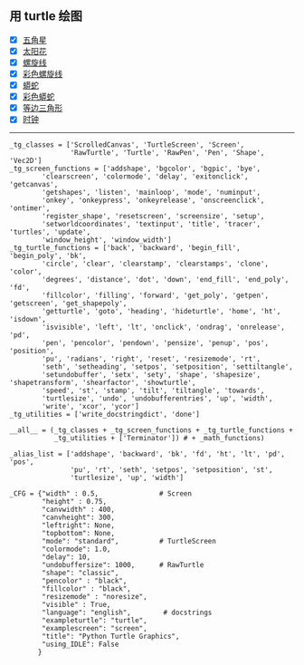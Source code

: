 ## 用 turtle 绘图


- [x] [五角星](star.py)
- [x] [太阳花](sunflower.py)
- [x] [螺旋线](spiral_line.py)
- [x] [彩色螺旋线](colored_spiral_line.py)
- [x] [蟒蛇](snake.py)
- [x] [彩色蟒蛇](colored_snake.py)
- [x] [等边三角形](equilateral_triangle.py)
- [x] [时钟](time.py)

---


    _tg_classes = ['ScrolledCanvas', 'TurtleScreen', 'Screen',
                   'RawTurtle', 'Turtle', 'RawPen', 'Pen', 'Shape', 'Vec2D']
    _tg_screen_functions = ['addshape', 'bgcolor', 'bgpic', 'bye',
            'clearscreen', 'colormode', 'delay', 'exitonclick', 'getcanvas',
            'getshapes', 'listen', 'mainloop', 'mode', 'numinput',
            'onkey', 'onkeypress', 'onkeyrelease', 'onscreenclick', 'ontimer',
            'register_shape', 'resetscreen', 'screensize', 'setup',
            'setworldcoordinates', 'textinput', 'title', 'tracer', 'turtles', 'update',
            'window_height', 'window_width']
    _tg_turtle_functions = ['back', 'backward', 'begin_fill', 'begin_poly', 'bk',
            'circle', 'clear', 'clearstamp', 'clearstamps', 'clone', 'color',
            'degrees', 'distance', 'dot', 'down', 'end_fill', 'end_poly', 'fd',
            'fillcolor', 'filling', 'forward', 'get_poly', 'getpen', 'getscreen', 'get_shapepoly',
            'getturtle', 'goto', 'heading', 'hideturtle', 'home', 'ht', 'isdown',
            'isvisible', 'left', 'lt', 'onclick', 'ondrag', 'onrelease', 'pd',
            'pen', 'pencolor', 'pendown', 'pensize', 'penup', 'pos', 'position',
            'pu', 'radians', 'right', 'reset', 'resizemode', 'rt',
            'seth', 'setheading', 'setpos', 'setposition', 'settiltangle',
            'setundobuffer', 'setx', 'sety', 'shape', 'shapesize', 'shapetransform', 'shearfactor', 'showturtle',
            'speed', 'st', 'stamp', 'tilt', 'tiltangle', 'towards',
            'turtlesize', 'undo', 'undobufferentries', 'up', 'width',
            'write', 'xcor', 'ycor']
    _tg_utilities = ['write_docstringdict', 'done']
    
    __all__ = (_tg_classes + _tg_screen_functions + _tg_turtle_functions +
               _tg_utilities + ['Terminator']) # + _math_functions)
    
    _alias_list = ['addshape', 'backward', 'bk', 'fd', 'ht', 'lt', 'pd', 'pos',
                   'pu', 'rt', 'seth', 'setpos', 'setposition', 'st',
                   'turtlesize', 'up', 'width']
    
    _CFG = {"width" : 0.5,               # Screen
            "height" : 0.75,
            "canvwidth" : 400,
            "canvheight": 300,
            "leftright": None,
            "topbottom": None,
            "mode": "standard",          # TurtleScreen
            "colormode": 1.0,
            "delay": 10,
            "undobuffersize": 1000,      # RawTurtle
            "shape": "classic",
            "pencolor" : "black",
            "fillcolor" : "black",
            "resizemode" : "noresize",
            "visible" : True,
            "language": "english",        # docstrings
            "exampleturtle": "turtle",
            "examplescreen": "screen",
            "title": "Python Turtle Graphics",
            "using_IDLE": False
           }
